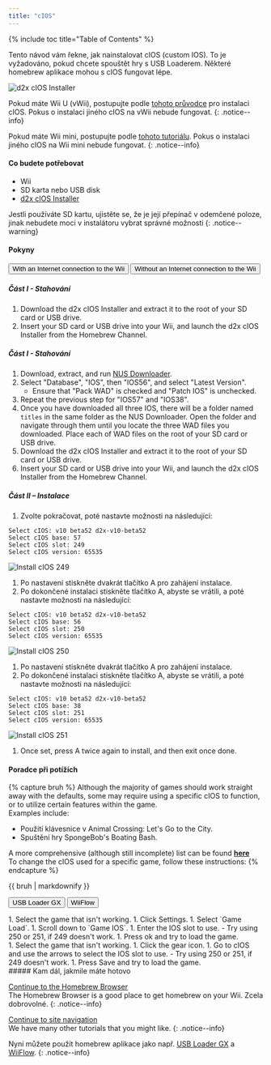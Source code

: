 ```yaml
---
title: "cIOS"
---
```


{% include toc title="Table of Contents" %}

Tento návod vám řekne, jak nainstalovat cIOS (custom IOS). To je vyžadováno, pokud chcete spouštět hry s USB Loaderem. Některé homebrew aplikace mohou s cIOS fungovat lépe.

![d2x cIOS Installer](/images/cios/cIOS.png)

Pokud máte Wii U (vWii), postupujte podle [tohoto průvodce](https://wiiu.hacks.guide/#/vwii-modding) pro instalaci cIOS. Pokus o instalaci jiného cIOS na vWii nebude fungovat.
{: .notice--info}

Pokud máte Wii mini, postupujte podle [tohoto tutoriálu](cios-mini). Pokus o instalaci jiného cIOS na Wii mini nebude fungovat.
{: .notice--info}

#### Co budete potřebovat

- Wii
- SD karta nebo USB disk
- [d2x cIOS Installer](https://hbb1.oscwii.org/hbb/d2x-cios-installer/d2x-cios-installer.zip)

Jestli používáte SD kartu, ujistěte se, že je její přepínač v odemčené poloze, jinak nebudete moci v instalátoru vybrat správné možnosti
{: .notice--warning}

#### Pokyny

<button class="tablinks btn btn--large btn--primary" id="defaultOpen" onclick="openTab(event, 'with-connection')">With an Internet connection to the Wii</button>
<button class="tablinks btn btn--large btn--info" onclick="openTab(event, 'without-connection')">Without an Internet connection to the Wii</button>

<div id="with-connection" class="blanktabcontent" markdown="1">

##### Část I - Stahování

1. Download the d2x cIOS Installer and extract it to the root of your SD card or USB drive.
1. Insert your SD card or USB drive into your Wii, and launch the d2x cIOS Installer from the Homebrew Channel.
</div>
<div id="without-connection" class="blanktabcontent" markdown="1">

##### Část I - Stahování

1. Download, extract, and run [NUS Downloader](https://github.com/WiiDatabase/nusdownloader/releases/latest/download/NUSD-Mod-NUS-Fix.zip).
1. Select "Database", "IOS", then "IOS56", and select "Latest Version".
   - Ensure that "Pack WAD" is checked and "Patch IOS" is unchecked.
1. Repeat the previous step for "IOS57" and "IOS38".
1. Once you have downloaded all three IOS, there will be a folder named `titles` in the same folder as the NUS Downloader. Open the folder and navigate through them until you locate the three WAD files you downloaded. Place each of WAD files on the root of your SD card or USB drive.
1. Download the d2x cIOS Installer and extract it to the root of your SD card or USB drive.
1. Insert your SD card or USB drive into your Wii, and launch the d2x cIOS Installer from the Homebrew Channel.
</div>

##### Část II – Instalace

1. Zvolte pokračovat, poté nastavte možnosti na následující:

```
Select cIOS: v10 beta52 d2x-v10-beta52
Select cIOS base: 57
Select cIOS slot: 249
Select cIOS version: 65535
```

![Install cIOS 249](/images/cios/Install249.png)

1. Po nastavení stiskněte dvakrát tlačítko A pro zahájení instalace.
1. Po dokončené instalaci stiskněte tlačítko A, abyste se vrátili, a poté nastavte možnosti na následující:

```
Select cIOS: v10 beta52 d2x-v10-beta52
Select cIOS base: 56
Select cIOS slot: 250
Select cIOS version: 65535
```

![Install cIOS 250](/images/cios/Install250.png)

1. Po nastavení stiskněte dvakrát tlačítko A pro zahájení instalace.
1. Po dokončené instalaci stiskněte tlačítko A, abyste se vrátili, a poté nastavte možnosti na následující:

```
Select cIOS: v10 beta52 d2x-v10-beta52
Select cIOS base: 38
Select cIOS slot: 251
Select cIOS version: 65535
```

![Install cIOS 251](/images/cios/Install251.png)

1. Once set, press A twice again to install, and then exit once done.

#### Poradce při potížích

{% capture bruh %}
Although the majority of games should work straight away with the defaults, some may require using a specific cIOS to function, or to utilize certain features within the game.<br> Examples include:

- Použití klávesnice v Animal Crossing: Let's Go to the City.
- Spuštění hry SpongeBob's Boating Bash.

A more comprehensive (although still incomplete) list can be found [**here**](https://wiki.gbatemp.net/wiki/Wii_cIOS_base_Compatibility_List)<br> To change the cIOS used for a specific game, follow these instructions:
{% endcapture %}

<div class="notice--warning">{{ bruh | markdownify }}</div>

<button class="tablinks btn btn--large btn--primary" id="defaultOpen" onclick="openTab(event, 'usbloadergx')">USB Loader GX</button>
<button class="tablinks btn btn--large btn--info" onclick="openTab(event, 'wiiflow')">WiiFlow</button>

<div id="usbloadergx" class="blanktabcontent" markdown="1">
1. Select the game that isn't working.
1. Click Settings.
1. Select `Game Load`.
1. Scroll down to `Game IOS`.
1. Enter the IOS slot to use.
    - Try using 250 or 251, if 249 doesn't work.
1. Press ok and try to load the game.
</div>
<div id="wiiflow" class="blanktabcontent" markdown="1">
1. Select the game that isn't working.
1. Click the gear icon.
1. Go to cIOS and use the arrows to select the IOS slot to use.
    - Try using 250 or 251, if 249 doesn't work.
1. Press Save and try to load the game.
</div>
##### Kam dál, jakmile máte hotovo

[Continue to the Homebrew Browser](hbb)<br> The Homebrew Browser is a good place to get homebrew on your Wii. Zcela dobrovolné.
{: .notice--info}

[Continue to site navigation](site-navigation)<br> We have many other tutorials that you might like.
{: .notice--info}

Nyní můžete použít homebrew aplikace jako např. [USB Loader GX](usbloadergx) a [WiiFlow](wiiflow).
{: .notice--info}

<script>
    let tabcontent = document.getElementsByClassName("blanktabcontent");
    let tablinks = document.getElementsByClassName("tablinks");

    function openTab(evt, tabName) {
        let element;

        for (element of tabcontent) {
            element.style.display = "none";
        }

        for (element of tablinks) {
            element.className = element.className.replace("btn--primary", "btn--info");
            if (!element.className.includes('btn--info'))
                element.className += " btn--info";
        }

        document.getElementById(tabName).style.display = "block";
        evt.currentTarget.className = evt.currentTarget.className.replace("btn--info", "btn--primary");
    }

    // Get the element with id="defaultOpen" and click on it
    document.getElementById("defaultOpen").click();
</script>
